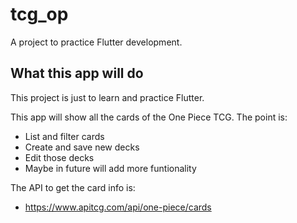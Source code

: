 # tcg_op

A project to practice Flutter development.

## What this app will do

This project is just to learn and practice Flutter.

This app will show all the cards of the One Piece TCG. The point is:
  - List and filter cards
  - Create and save new decks
  - Edit those decks
  - Maybe in future will add more funtionality

The API to get the card info is:
  - https://www.apitcg.com/api/one-piece/cards
